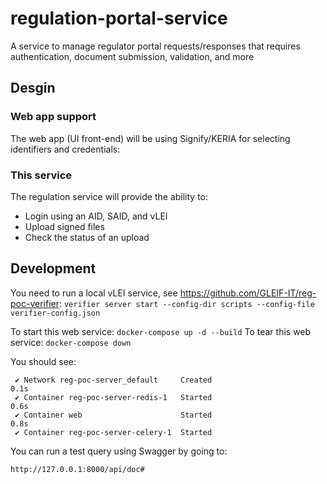 # regulation-portal-service
A service to manage regulator portal requests/responses that requires authentication, document submission, validation, and more 

## Desgin
### Web app support
The web app (UI front-end) will be using Signify/KERIA for selecting identifiers and credentials:

### This service
The regulation service will provide the ability to:
* Login using an AID, SAID, and vLEI
* Upload signed files
* Check the status of an upload

## Development
You need to run a local vLEI service, see https://github.com/GLEIF-IT/reg-poc-verifier:
```verifier server start --config-dir scripts --config-file verifier-config.json```

To start this web service:
```docker-compose up -d --build```
To tear this web service:
```docker-compose down```

You should see:
```[+] Running 4/4
 ✔ Network reg-poc-server_default     Created                                                                                                                                                                                                                                                                 0.1s 
 ✔ Container reg-poc-server-redis-1   Started                                                                                                                                                                                                                                                                 0.6s 
 ✔ Container web                      Started                                                                                                                                                                                                                                                                 0.8s 
 ✔ Container reg-poc-server-celery-1  Started
 ```

 You can run a test query using Swagger by going to:
 ```
 http://127.0.0.1:8000/api/doc#
 ```


